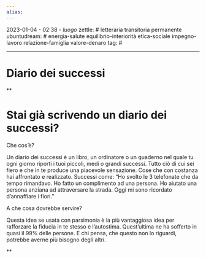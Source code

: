 ```yaml
---
alias: 
---
```

2023-01-04 - 02:38 - *luogo*
zettle: # letteraria transitoria permanente
ubuntudream: # energia-salute equilibrio-interiorità etica-sociale impegno-lavoro relazione-famiglia valore-denaro 
tag: #

---
# Diario dei successi

**

# Stai già scrivendo un diario dei successi?

Che cos’è?

Un diario dei successi è un libro, un ordinatore o un quaderno nel quale tu ogni giorno riporti i tuoi piccoli, medi o grandi successi. Tutto ciò di cui sei fiero e che in te produce una piacevole sensazione. Cose che con costanza hai affrontato e realizzato. Successi come: “Ho svolto le 3 telefonate che da tempo rimandavo. Ho fatto un complimento ad una persona. Ho aiutato una persona anziana ad attraversare la strada. Oggi mi sono ricordato d’annaffiare i fiori.”

A che cosa dovrebbe servire?

Questa idea se usata con parsimonia è la più vantaggiosa idea per rafforzare la fiducia in te stesso e l’autostima. Quest’ultima ne ha sofferto in quasi il 99% delle persone. E chi pensa, che questo non lo riguardi, potrebbe averne più bisogno degli altri.

  
  
**
